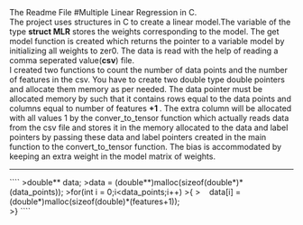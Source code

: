 <head>
  The Readme File
</head>
#Multiple Linear Regression in C.
<br>
The project uses structures in C to create a linear model.The variable of the type <b>struct MLR</b> stores the weights corresponding to the model. The get model function is created which returns the pointer to a variable model by initializing all weights to zer0. The data is read with the help of reading a comma seperated value(<b>csv</b>) file.
<br>
  I created two functions to count the number of data points and the number of features in the csv. You have to create two double type double pointers and allocate them memory as per needed. The data pointer must be allocated memory by such that it contains rows equal to the data points and columns equal to number of features <b> +1 </b>. The extra column will be allocated with all values 1 by the conver_to_tensor function which actually reads data from the csv file and stores it in the memory allocated to the data and label pointers by passing these data and label pointers created in the main function to the convert_to_tensor function. The bias is accommodated by keeping an extra weight in the model matrix of weights.
<hr>
````
>double** data;
>data = (double**)malloc(sizeof(double*)*(data_points));
>for(int i = 0;i&ltdata_points;i++)
>{
  >&nbsp&nbsp&nbsp&nbspdata[i] = (double*)malloc(sizeof(double)*(features+1));<br>
>}
````
